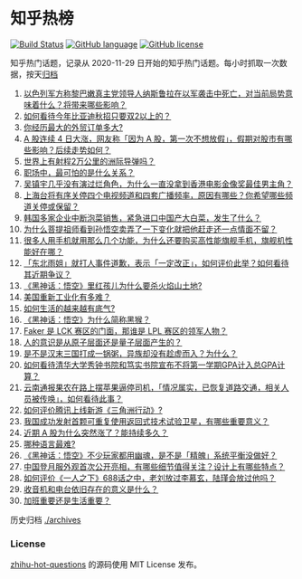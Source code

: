# 知乎热榜
[![Build Status](https://github.com/ToWeLong/zhihu-hot-questions/workflows/CI/badge.svg)](https://github.com/ToWeLong/zhihu-hot-questions/actions)
[![GitHub language](https://img.shields.io/badge/language-golang-orange.svg)](https://golang.org/)
[![GitHub license](https://img.shields.io/github/license/ToWeLong/zhihu-hot-questions)](https://github.com/ToWeLong/zhihu-hot-questions/blob/main/LICENSE)

知乎热门话题，记录从 2020-11-29 日开始的知乎热门话题。每小时抓取一次数据，按天[归档](./archives)

<!-- BEGIN -->

1. [以色列军方称黎巴嫩真主党领导人纳斯鲁拉在以军袭击中死亡，对当前局势意味着什么？将带来哪些影响？](https://www.zhihu.com/question/677782673)
1. [如何看待今年比亚迪秋招只要双2以上的？](https://www.zhihu.com/question/666853816)
1. [你经历最大的外贸订单多大?](https://www.zhihu.com/question/361905628)
1. [A 股连续 4 日大涨，网友称「因为 A 股，第一次不想放假」，假期对股市有哪些影响？后续走势如何？](https://www.zhihu.com/question/675715602)
1. [世界上有射程2万公里的洲际导弹吗？](https://www.zhihu.com/question/446977678)
1. [职场中，最可怕的是什么关系？](https://www.zhihu.com/question/668921709)
1. [吴镇宇几乎没有演过烂角色，为什么一直没拿到香港电影金像奖最佳男主角？](https://www.zhihu.com/question/543831417)
1. [上海台将有序关停四个电视频道和四套广播频率，原因有哪些？你希望哪些频道关停或保留？](https://www.zhihu.com/question/675875374)
1. [韩国多家企业中断泡菜销售，紧急进口中国产大白菜，发生了什么？](https://www.zhihu.com/question/668271679)
1. [为什么菩提祖师看到孙悟空卖弄了一下变化就把他赶走还一点情面不留？](https://www.zhihu.com/question/667620165)
1. [很多人用手机就用那么几个功能，为什么还要购买高性能旗舰手机，旗舰机性能好在哪？](https://www.zhihu.com/question/630463343)
1. [「东北雨姐」就打人事件道歉，表示「一定改正」，如何评价此举？如何看待其近期争议？](https://www.zhihu.com/question/668579099)
1. [《黑神话：悟空》里红孩儿为什么要杀火焰山土地?](https://www.zhihu.com/question/667185926)
1. [美国重新工业化有多难？](https://www.zhihu.com/question/662670683)
1. [如何生活的越来越有底气?](https://www.zhihu.com/question/670899737)
1. [《黑神话：悟空》为什么简称黑猴？](https://www.zhihu.com/question/668045081)
1. [Faker 是 LCK 赛区的门面，那谁是 LPL 赛区的领军人物？](https://www.zhihu.com/question/659283047)
1. [人的意识是从原子层面还是量子层面产生的？](https://www.zhihu.com/question/665527244)
1. [是不是汉末三国打成一锅粥，异族却没有趁虚而入？为什么？](https://www.zhihu.com/question/419161243)
1. [如何看待清华大学秀钟书院和笃实书院宣布不将第一学期GPA计入总GPA计算？](https://www.zhihu.com/question/670580822)
1. [云南通报果农在路上摆苹果逼停司机，「情况属实，已恢复道路交通，相关人员被传唤」，如何看待此事？](https://www.zhihu.com/question/671146999)
1. [如何评价腾讯上线新游《三角洲行动》?](https://www.zhihu.com/question/668150905)
1. [我国成功发射首颗可重复使用返回式技术试验卫星，有哪些重要意义？](https://www.zhihu.com/question/672823074)
1. [近期 A 股为什么突然涨了？能持续多久？](https://www.zhihu.com/question/670424745)
1. [哪种语言最难?](https://www.zhihu.com/question/652845471)
1. [《黑神话：悟空》不少玩家都用幽魂，是不是「精魄」系统平衡没做好？](https://www.zhihu.com/question/665496852)
1. [中国登月服外观首次公开亮相，有哪些细节值得关注？设计上有哪些特点？](https://www.zhihu.com/question/675946447)
1. [如何评价《一人之下》688话之中，老刘放过李慕玄，陆瑾会放过他吗？](https://www.zhihu.com/question/670008381)
1. [收音机和电台依旧存在的意义是什么？](https://www.zhihu.com/question/23293622)
1. [加班重要还是生活重要？](https://www.zhihu.com/question/673637505)

<!-- END -->

历史归档 [./archives](./archives)


### License
[zhihu-hot-questions](https://github.com/towelong/zhihu-hot-questions) 的源码使用 MIT License 发布。